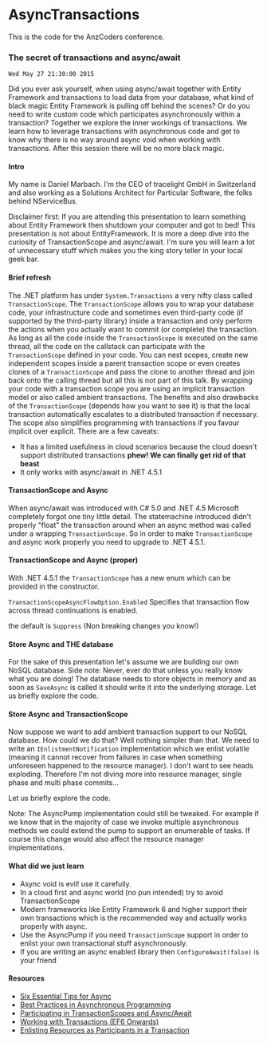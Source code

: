 # AsyncTransactions
This is the code for the AnzCoders conference. 

### The secret of transactions and async/await
`Wed May 27 21:30:00 2015`

Did you ever ask yourself, when using async/await together with Entity Framework and transactions to load data from your database, what kind of black magic Entity Framework is pulling off behind the scenes? Or do you need to write custom code which participates asynchronously within a transaction? Together we explore the inner workings of transactions. We learn how to leverage transactions with asynchronous code and get to know why there is no way around async void when working with transactions. After this session there will be no more black magic.

#### Intro
My name is Daniel Marbach. I'm the CEO of tracelight GmbH in Switzerland and also working as a Solutions Architect for Particular Software, the folks behind NServiceBus.

Disclaimer first: If you are attending this presentation to learn something about Entity Framework then shutdown your computer and got to bed! This presentation is not about EntityFramework. It is more a deep dive into the curiosity of TransactionScope and async/await. I'm sure you will learn a lot of unnecessary stuff which makes you the king story teller in your local geek bar.

#### Brief refresh
The .NET platform has under `System.Transactions` a very nifty class called `TransactionScope`. The `TransactionScope` allows you to wrap your database code, your infrastructure code and sometimes even third-party code (if supported by the third-party library) inside a transaction and only perform the actions when you actually want to commit (or complete) the transaction. As long as all the code inside the `TransactionScope` is executed on the same thread, all the code on the callstack can participate with the `TransactionScope` defined in your code. You can nest scopes, create new independent scopes inside a parent transaction scope or even creates clones of a `TransactionScope` and pass the clone to another thread and join back onto the calling thread but all this is not part of this talk. By wrapping your code with a transaction scope you are using an implicit transaction model or also called ambient transactions. The benefits and also drawbacks of the `TransactionScope` (depends how you want to see it) is that the local transaction automatically escalates to a distributed transaction if necessary. The scope also simplifies programming with transactions if you favour implicit over explicit. There are a few caveats:

* It has a limited usefulness in cloud scenarios because the cloud doesn't support distributed transactions **phew! We can finally get rid of that beast** 
* It only works with async/await in .NET 4.5.1

#### TransactionScope and Async
When async/await was introduced with C# 5.0 and .NET 4.5 Microsoft completely forgot one tiny little detail. The statemachine introduced didn't properly "float" the transaction around when an async method was called under a wrapping `TransactionScope`. So in order to make `TransactionScope` and async work properly you need to upgrade to .NET 4.5.1.

#### TransactionScope and Async (proper)
With .NET 4.5.1 the `TransactionScope` has a new enum which can be provided in the constructor. 

`TransactionScopeAsyncFlowOption.Enabled`
Specifies that transaction flow across thread continuations is enabled.

the default is `Suppress` (Non breaking changes you know!)

#### Store Async and THE database
For the sake of this presentation let's assume we are building our own NoSQL database. Side note: Never, ever do that unless you really know what you are doing! The database needs to store objects in memory and as soon as `SaveAsync` is called it should write it into the underlying storage. Let us briefly explore the code.

#### Store Async and TransactionScope
Now suppose we want to add ambient transaction support to our NoSQL database. How could we do that? Well nothing simpler than that. We need to write an `IEnlistmentNotification` implementation which we enlist volatile (meaning it cannot recover from failures in case when something unforeseen happened to the resource manager). I don't want to see heads exploding. Therefore I'm not diving more into resource manager, single phase and multi phase commits...

Let us briefly explore the code.

Note: The AsyncPump implementation could still be tweaked. For example if we know that in the majority of case we invoke multiple asynchronous methods we could extend the pump to support an enumerable of tasks. If course this change would also affect the resource manager implementations.

#### What did we just learn
* Async void is evil! use it carefully.
* In a cloud first and async world (no pun intended) try to avoid TransactionScope
* Modern frameworks like Entity Framework 6 and higher support their own transactions which is the recommended way and actually works properly with async.
* Use the AsyncPump if you need `TransactionScope` support in order to enlist your own transactional stuff asynchronously.
* If you are writing an async enabled library then `ConfigureAwait(false)` is your friend

#### Resources
* [Six Essential Tips for Async](http://channel9.msdn.com/Series/Three-Essential-Tips-for-Async)
* [Best Practices in Asynchronous Programming](https://msdn.microsoft.com/en-us/magazine/jj991977.aspx)
* [Participating in TransactionScopes and Async/Await](http://www.planetgeek.ch/2014/12/07/participating-in-transactionscopes-and-asyncawait-introduction/)
* [Working with Transactions (EF6 Onwards)](https://msdn.microsoft.com/en-us/data/dn456843.aspx)
* [Enlisting Resources as Participants in a Transaction](https://msdn.microsoft.com/en-us/library/ms172153.aspx)